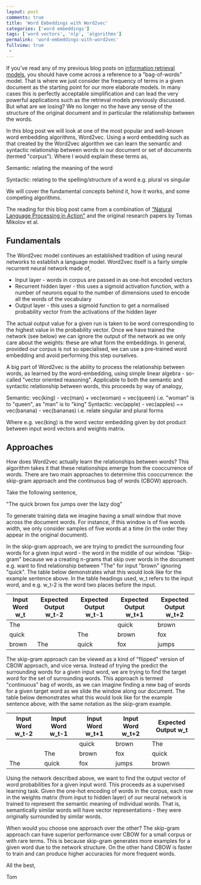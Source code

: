 ```yaml
---
layout: post
comments: true
title: 'Word Embeddings with Word2vec'
categories: ['word embeddings']
tags: ['word vectors', 'nlp', 'algorithms']
permalink: 'word-embeddings-with-word2vec'
fullview: true
 -
---
```


If you’ve read any of my previous blog posts on [information retrieval models](http://tpgmartin.com/information-retrieval-models-vector-space-model), you should have come across a reference to a "bag-of-words" model. That is where we just consider the frequency of terms in a given document as the starting point for our more elaborate models. In many cases this is perfectly acceptable simplification and can lead the very powerful applications such as the retrieval models previously discussed. But what are we losing? We no longer no the have any sense of the structure of the original document and in particular the relationship between the words.

In this blog post we will look at one of the most popular and well-known word embedding algorithms, Word2vec. Using a word embedding such as that created by the Word2vec algorithm we can learn the semantic and syntactic relationship between words in our document or set of documents (termed "corpus"). Where I would explain these terms as,

Semantic: relating the meaning of the word

Syntactic: relating to the spelling/structure of a word e.g. plural vs singular

We will cover the fundamental concepts behind it, how it works, and some competing algorithms.

The reading for this blog post came from a combination of ["Natural Language Processing in Action"](https://www.manning.com/books/natural-language-processing-in-action) and the original research papers by Tomas Mikolov et al.

## Fundamentals

The Word2vec model continues an established tradition of using neural networks to establish a language model. Word2vec itself is a fairly simple recurrent neural network made of,

* Input layer - words in corpus are passed in as one-hot encoded vectors
* Recurrent hidden layer - this uses a sigmoid activation function, with a number of neurons equal to the number of dimensions used to encode all the words of the vocabulary
* Output layer - this uses a sigmoid function to get a normalised probability vector from the activations of the hidden layer

The actual output value for a given run is taken to be word corresponding to the highest value in the probability vector. Once we have trained the network (see below) we can ignore the output of the network as we only care about the weights: these are what form the embeddings. In general, provided our corpus is not so specialised, we can use a pre-trained word embedding and avoid performing this step ourselves. 

A big part of Word2vec is the ability to process the relationship between words, as learned by the word-embedding, using simple linear algebra - so-called "vector oriented reasoning". Applicable to  both the semantic and syntactic relationship between words, this proceeds by way of analogy,

Semantic: vec(king) - vec(man) + vec(woman) = vec(queen) i.e. "woman" is to "queen", as "man" is to "king"
Syntactic: vec(apple) - vec(apples) ~= vec(banana) - vec(bananas) i.e. relate singular and plural forms

Where e.g. vec(king) is the word vector embedding given by dot product between input word vectors and weights matrix.

## Approaches

How does Word2vec actually learn the relationships between words? This algorithm takes it that these relationships emerge from the cooccurrence of words. There are two main approaches to determine this cooccurrence: the skip-gram approach and the continuous bag of words (CBOW) approach. 

Take the following sentence,

"The quick brown fox jumps over the lazy dog"

To generate training data we imagine having a small window that move across the document words. For instance, if this window is of five words width, we only consider samples of five words at a time (in the order they appear in the original document).

In the skip-gram approach, we are trying to predict the surrounding four words for a given input word - the word in the middle of our window. "Skip-gram" because we a creating n-grams that skip over words in the document e.g. want to find relationship between "The" for input "brown" ignoring "quick". The table below demonstrates what this would look like for the example sentence above. In the table headings used, w_t refers to the input word, and e.g. w_t-2 is the word two places before the input.

| Input Word w_t | Expected Output w_t-2 | Expected Output w_t-1 | Expected Output w_t+1 | Expected Output w_t+2 |
| -------------- | --------------------- | --------------------- | --------------------- | --------------------- |
| The | | | quick | brown |
| quick | | The | brown | fox |
| brown | The | quick | fox | jumps |

The skip-gram approach can be viewed as a kind of "flipped" version of CBOW approach, and vice versa. Instead of trying the predict the surrounding words for a given input word, we are trying to find the target word for the set of surrounding words. This approach is termed "continuous" bag of words, as we can imagine finding a new bag of words for a given target word as we slide the window along our document. The table below demonstrates what this would look like for the example sentence above, with the same notation as the skip-gram example.

| Input Word w_t-2 | Input Word w_t-1 | Input Word w_t+1 | Input Word w_t+2 | Expected Output w_t |
| ---------------- | ---------------- | ---------------- | ---------------- | ------------------- |
|                  |                  | quick | brown | The |
|  | The | brown | fox | quick |
| The | quick | fox | jumps | brown |


Using the network described above, we want to find the output vector of word probabilities for a given input word. This proceeds as a supervised learning task. Given the one-hot encoding of words in the corpus, each row in the weights matrix (from input to hidden layer) of our neural network is trained to represent the semantic meaning of individual words. That is, semantically similar words will have vector representations - they were originally surrounded by similar words. 

When would you choose one approach over the other? The skip-gram approach can have superior performance over CBOW for a small corpus or with rare terms. This is because skip-gram generates more examples for a given word due to the network structure. On the other hand CBOW is faster to train and can produce higher accuracies for more frequent words.

All the best,

Tom
